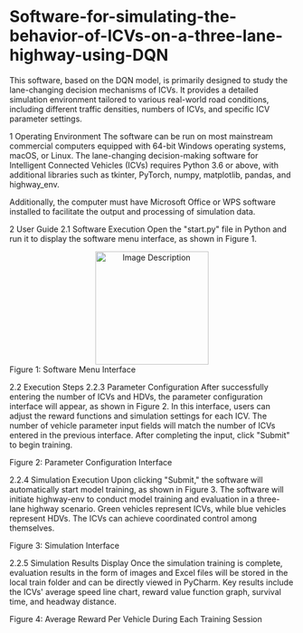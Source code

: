 # Software-for-simulating-the-behavior-of-ICVs-on-a-three-lane-highway-using-DQN
This software, based on the DQN model, is primarily designed to study the lane-changing decision mechanisms of ICVs. It provides a detailed simulation environment tailored to various real-world road conditions, including different traffic densities, numbers of ICVs, and specific ICV parameter settings.

1 Operating Environment
The software can be run on most mainstream commercial computers equipped with 64-bit Windows operating systems, macOS, or Linux. The lane-changing decision-making software for Intelligent Connected Vehicles (ICVs) requires Python 3.6 or above, with additional libraries such as tkinter, PyTorch, numpy, matplotlib, pandas, and highway_env.

Additionally, the computer must have Microsoft Office or WPS software installed to facilitate the output and processing of simulation data.

2 User Guide
2.1 Software Execution
Open the "start.py" file in Python and run it to display the software menu interface, as shown in Figure 1.

<div align="center">
  <img src="https://github.com/user-attachments/assets/cad4bfdd-f918-49e2-9a8f-21989ff8b8cb" alt="Image Description" width="200">
</div>
Figure 1: Software Menu Interface

2.2 Execution Steps
2.2.3 Parameter Configuration
After successfully entering the number of ICVs and HDVs, the parameter configuration interface will appear, as shown in Figure 2. In this interface, users can adjust the reward functions and simulation settings for each ICV. The number of vehicle parameter input fields will match the number of ICVs entered in the previous interface. After completing the input, click "Submit" to begin training.

Figure 2: Parameter Configuration Interface

2.2.4 Simulation Execution
Upon clicking "Submit," the software will automatically start model training, as shown in Figure 3. The software will initiate highway-env to conduct model training and evaluation in a three-lane highway scenario. Green vehicles represent ICVs, while blue vehicles represent HDVs. The ICVs can achieve coordinated control among themselves.

Figure 3: Simulation Interface

2.2.5 Simulation Results Display
Once the simulation training is complete, evaluation results in the form of images and Excel files will be stored in the local train folder and can be directly viewed in PyCharm. Key results include the ICVs' average speed line chart, reward value function graph, survival time, and headway distance.

Figure 4: Average Reward Per Vehicle During Each Training Session

